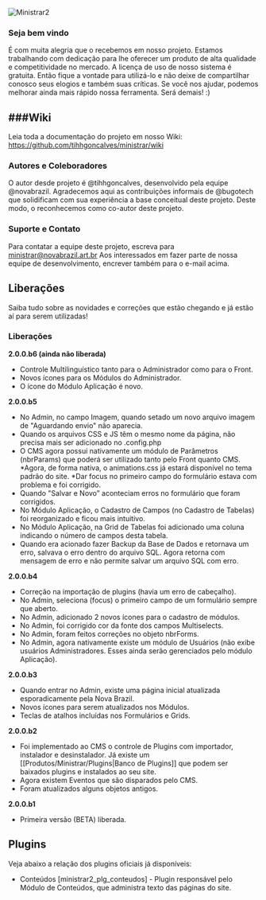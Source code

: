 ![Ministrar2](http://wiki.novabrazil.art.br/images/8/81/Ministrar_logo.jpg)
### Seja bem vindo
É com muita alegria que o recebemos em nosso projeto. Estamos trabalhando com dedicação para lhe oferecer um produto de alta qualidade e competitividade no mercado.
A licença de uso de nosso sistema é gratuita. Então fique a vontade para utilizá-lo e não deixe de compartilhar conosco seus elogios e também suas críticas. Se você nos ajudar, podemos melhorar ainda mais rápido nossa ferramenta. Será demais! :)

###Wiki
------
Leia toda a documentação do projeto em nosso Wiki:
https://github.com/tihhgoncalves/ministrar/wiki

### Autores e Coleboradores
O autor desde projeto é @tihhgoncalves, desenvolvido pela equipe @novabrazil. Agradecemos  aqui as contribuições informais de @bugotech que solidificam com sua experiência a base conceitual deste projeto. Deste modo, o reconhecemos como co-autor deste projeto.

### Suporte e Contato
Para contatar a equipe deste projeto, escreva para ministrar@novabrazil.art.br
Aos interessados em fazer parte de nossa equipe de desenvolvimento, encrever também para o e-mail acima.

## Liberações
Saiba tudo sobre as novidades e correções que estão chegando e já estão aí para serem utilizadas!

### Liberações
**2.0.0.b6 (ainda não liberada)**
* Controle Multilinguístico tanto para o Administrador como para o Front.
* Novos ícones para os Módulos do Administrador.
* O ícone do Módulo Aplicação é novo.

**2.0.0.b5**
* No Admin, no campo Imagem, quando setado um novo arquivo imagem de "Aguardando envio" não aparecia.
* Quando os arquivos CSS e JS têm o mesmo nome da página, não precisa mais ser adicionado no .config.php
* O CMS agora possui nativamente um módulo de Parâmetros (nbrParams) que poderá ser utilizado tanto pelo Front quanto CMS.
*Agora, de forma nativa, o animations.css já estará disponível no tema padrão do site.
*Dar focus no primeiro campo do formulário estava com problema e foi corrigido.
* Quando "Salvar e Novo” aconteciam erros no formulário que foram corrigidos.
* No Módulo Aplicação, o Cadastro de Campos (no Cadastro de Tabelas) foi reorganizado e ficou mais intuitivo.
* No Módulo Aplicação, na Grid de Tabelas foi adicionado uma coluna indicando o número de campos desta tabela.
* Quando era acionado fazer Backup da Base de Dados e retornava um erro, salvava o erro dentro do arquivo SQL. Agora retorna com mensagem de erro e não permite salvar um arquivo SQL com erro.

**2.0.0.b4**
* Correção na importação de plugins (havia um erro de cabeçalho).
* No Admin, seleciona (focus) o primeiro campo de um formulário sempre que aberto.
* No Admin, adicionado 2 novos ícones para o cadastro de módulos.
* No Admin, foi corrigido cor da fonte dos campos Multiselects.
* No Admin, foram feitos correções no objeto nbrForms.
* No Admin, agora nativamente existe um módulo de Usuários (não exibe usuários Administradores. Esses ainda serão gerenciados pelo módulo Aplicação).

**2.0.0.b3**
* Quando entrar no Admin, existe uma página inicial atualizada esporadicamente pela Nova Brazil.
* Novos ícones para serem atualizados nos Módulos.
* Teclas de atalhos incluídas nos Formulários e Grids.

**2.0.0.b2**
* Foi implementado ao CMS o controle de Plugins com importador, instalador e desinstalador. Já existe um [[Produtos/Ministrar/Plugins|Banco de Plugins]] que podem ser baixados plugins e instalados ao seu site.
* Agora existem Eventos que são disparados pelo CMS.
* Foram atualizados alguns objetos antigos.

**2.0.0.b1**
* Primeira versão (BETA) liberada.


## Plugins
Veja abaixo a relação dos plugins oficiais já disponíveis:

* Conteúdos [ministrar2_plg_conteudos] - Plugin responsável pelo Módulo de Conteúdos, que administra texto das páginas do site.
